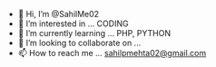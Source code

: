 - 👋 Hi, I’m @SahilMe02
- 👀 I’m interested in ... CODING
- 🌱 I’m currently learning ... PHP, PYTHON
- 💞️ I’m looking to collaborate on ...
- 📫 How to reach me ... sahilpmehta02@gmail.com

<!---
SahilMe02/SahilMe02 is a ✨ special ✨ repository because its `README.md` (this file) appears on your GitHub profile.
You can click the Preview link to take a look at your changes.
--->
